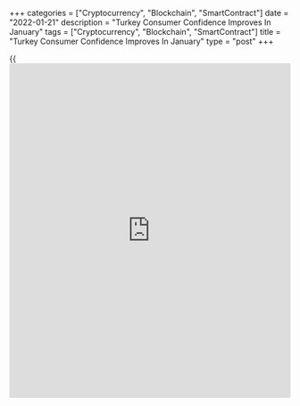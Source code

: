 +++
categories = ["Cryptocurrency", "Blockchain", "SmartContract"]
date = "2022-01-21"
description = "Turkey Consumer Confidence Improves In January"
tags = ["Cryptocurrency", "Blockchain", "SmartContract"]
title = "Turkey Consumer Confidence Improves In January"
type = "post"
+++

{{<iframe id="large-banner" src="https://www.bounty.group/#slide=18.0" width="100%" height="600" scrolling="no" style="border: 0px solid rgb(216, 221, 230); border-radius: 3px;">}}

Turkey's consumer confidence improved in January, survey results from
the Turkish Statistical Institute showed on Friday.

The consumer confidence index rose to 73.2 in January from 68.9 in
December.

The survey was carried out in cooperation with the Turkish Statistical
Institute and the Central Bank of the Republic of Turkey.

The assessment of the present financial situation of household rose to
56.1 in January from 54.1 in December.

The financial situation expectation of households increased to 71.3 in
January from 65.2 in the previous month.

The general economic situation expectation index grew to 74.5 in January
from 66.7 in the prior month.

The index reflecting the assessment on spending money on durable goods
over next 12 months improved to 90.9 in January from 89.6 in December.

For comments and feedback [contact](https://www.playgroundfx.com/contact/): editorial@rtt[news](https://www.letsplayfx.com/blog/forex-news-website/).com

[Economic News][1]

 **What parts of the world are seeing the best (and worst) economic
performances lately? Click[here][2] to check out our [Econ Scorecard][2]
and find out! See up-to-the-moment [ranking](https://www.playgroundfx.com/blog/crypto-exchange-ranking/)s for the best and worst
performers in [GDP][2], [unemployment rate][3], [inflation][4] and much
more.**

   1. www.rtt[news](https://www.letsplayfx.com/blog/forex-news-website/).com/Content/EconomicNews.aspx
   2. www.rtt[news](https://www.letsplayfx.com/blog/forex-news-website/).com/economic-scorecard/world-rank/GDP/highest-performance.aspx
   3. www.rtt[news](https://www.letsplayfx.com/blog/forex-news-website/).com/economic-scorecard/world-rank/unemployment-rate/lowest-performance.aspx
   4. www.rtt[news](https://www.letsplayfx.com/blog/forex-news-website/).com/economic-scorecard/world-rank/CPI/highest-performance.aspx